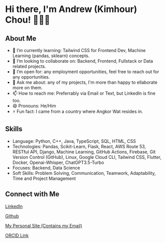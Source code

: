# Hi there, I'm Andrew (Kimhour) Chou! 👋👋👋

## About Me
- 🌱 I’m currently learning: Tailwind CSS for Frontend Dev, Machine Learning (pandas, sklearn) concepts.
- 👯 I’m looking to collaborate on: Backend, Frontend, Fullstack or Data related projects.
- 🤔 I’m open for: any employment opportunities, feel free to reach out for any opportunities.
- 💬 Ask me about: any of my projects, I'm more than happy to ellaborate more on them.
- 📫 How to reach me: Preferrably via Email or Text, but LinkedIn is fine too.
- 😄 Pronouns: He/Him
- ⚡ Fun fact: I came from a country where Angkor Wat resides in.

## Skills
- Language: Python, C++, Java, TypeScript, SQL, HTML, CSS
- Technologies: Pandas, Scikit-Learn, Flask, React, AWS Route 53, RESTful API, Django, Machine Learning, GitHub Actions, Firebase, Git Version Control (GitHub),
Linux, Google Cloud CLI, Tailwind CSS, Flutter, Docker, Openai-Whisper, ChatGPT3.5-Turbo
- Focuses: Backend, Data Science
- Soft Skills: Problem Solving, Communication, Teamwork, Adaptability, Time and Project Management

## Connect with Me
[LinkedIn][2]

[Github][3]

[My Personal Site (Contains my Email)][4]

[ORCID Link][5]



<!-- Links to your social media accounts -->

[2]: https://www.linkedin.com/in/andrewkhchou/
[3]: https://github.com/andrewchou949
[4]: https://andrewkhchou.com
[5]: https://orcid.org/0009-0008-2413-3138


<!-- You can add or remove sections according to your needs -->
